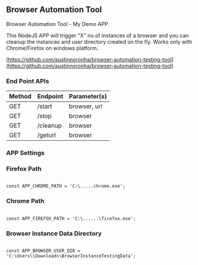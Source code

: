 ## Browser Automation Tool

Browser Automation Tool - My Demo APP

This NodeJS APP will trigger "X" no.of instances of a browser and you can cleanup the instances and user directory created on the fly. Works only with Chrome/Firefox on windows platform. 

[https://github.com/austinnoronha/browser-automation-testing-tool](https://github.com/austinnoronha/browser-automation-testing-tool) 

### End Point APIs

Method | Endpoint | Parameter(s)
--- | --- | --- 
GET | /start | browser, url
GET | /stop | browser
GET | /cleanup | browser
GET | /geturl | browser


### APP Settings

### Firefox Path
<code>
const APP_CHROME_PATH = 'C:\.....chrome.exe';
</code>

### Chrome Path
<code>
const APP_FIREFOX_PATH = 'C:\......\firefox.exe';
</code>

### Browser Instance Data Directory
<code>
const APP_BROWSER_USER_DIR = 'C:\Users\\Downloads\BrowserInstanceTestingData';
</code>
